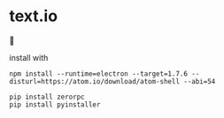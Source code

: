 # text.io

:tada:

install with
```
npm install --runtime=electron --target=1.7.6 --disturl=https://atom.io/download/atom-shell --abi=54

pip install zerorpc
pip install pyinstaller
```
